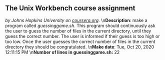 ## The Unix Workbench course assignment
*by Johns Hopkins University on [coursera.org](https://www.coursera.org/).*
\n**Description**: make a program called *guessinggame.sh*. This program should continuously ask the user to guess the number of files in the current directory, until they guess the correct number. The user is informed if their guess is too high or too low. Once the user guesses the correct number of files in the current directory they should be congratulated.
\n**Make date**: Tue, Oct 20, 2020 12:11:15 PM
\n**Number of lines in guessinggame.sh:** 22
